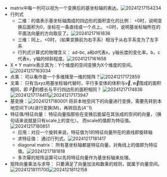 - matrix中每一列可以视为一个变换后的基坐标轴的表达。![20241217154234](https://raw.githubusercontent.com/hwubh/Temp-Pics/main/20241217154234.png)
- 行列式
  - 二维：的值表示基坐标轴围成的四边形的面积变化的比例： =0时，说明变换后面积为0，坐标在一条直线或一个点上。 <0时，说明基坐标轴所在的平面法向量的方向取反了。![20241217161836](https://raw.githubusercontent.com/hwubh/Temp-Pics/main/20241217161836.png)
  - 三维：同上，<0时，（如果变换前为右手系）相当于从右手系变为了左手系
  - 行列式计算式的物理含义： ad-bc, a和d代表x，y轴长度的变化率。b，c代表x，y轴的倾斜程度。![20241217161658](https://raw.githubusercontent.com/hwubh/Temp-Pics/main/20241217161658.png)
- X * Y matrix表示其为：Y个维度的空间变换为X个维度的空间。![20241217163034](https://raw.githubusercontent.com/hwubh/Temp-Pics/main/20241217163034.png)
- 点乘： 可以看作是一个多维降至一维的矩阵？![20241217172859](https://raw.githubusercontent.com/hwubh/Temp-Pics/main/20241217172859.png)
- 叉乘： 只有当xyz用基坐标轴代替时，平行多变体的体积与$\vec{v}, \vec{w}$围成的面积相同，即 $\vec{P}$的模长与平行四边形的面积相同？ ![20241217174836](https://raw.githubusercontent.com/hwubh/Temp-Pics/main/20241217174836.png)![20241217174411](https://raw.githubusercontent.com/hwubh/Temp-Pics/main/20241217174411.png)![20241217173947](https://raw.githubusercontent.com/hwubh/Temp-Pics/main/20241217173947.png)
- 基变换：![20241217180001](https://raw.githubusercontent.com/hwubh/Temp-Pics/main/20241217180001.png) 将非本地空间下的向量进行变换，需要先转到本地空间下(A)进行变换(M)，再转回去($A^-1$)
- 特征值/特征向量： 特征向量指那些在变换后能留在其张成的空间的向量，（换句话来说就是只有scale上的变化）。 而scale的值即为特征值。![20241217180851](https://raw.githubusercontent.com/hwubh/Temp-Pics/main/20241217180851.png)
  - 应用：对应一个旋转来说，特征值为1的特征向量所在的直线即旋转轴
  - 求特征值： 通过行列式。![20241217181417](https://raw.githubusercontent.com/hwubh/Temp-Pics/main/20241217181417.png)
  - diagonal matrix： 所有基坐标轴都是特征向量，对角线上的值即为特征值。![20241217181818](https://raw.githubusercontent.com/hwubh/Temp-Pics/main/20241217181818.png)
  - 多次幂的矩阵运算可以先将特征向量作为基坐标轴来处理。
- 矩阵向量乘法与求导： 只要满足了向量加法和数乘的规则，就属于向量空间。 ![20241218111700](https://raw.githubusercontent.com/hwubh/Temp-Pics/main/20241218111700.png)![20241218112158](https://raw.githubusercontent.com/hwubh/Temp-Pics/main/20241218112158.png)